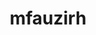 ---
title: mfauzirh
github: https://github.com/mfauzirh
mode: dark
transition: 3s
archetype:
  - Little Bit of Everything
---